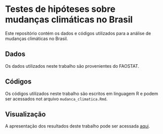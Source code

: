 # Testes de hipóteses sobre mudanças climáticas no Brasil

Este repositório contém os dados e códigos utilizados para a análise de mudanças climáticas no Brasil.

## Dados

Os dados utilizados neste trabalho são provenientes do FAOSTAT.

## Códigos

Os códigos utilizados neste trabalho são escritos em linguagem R e podem ser acessados not arquivo `mudanca_climatica.Rmd`.

## Visualização

A apresentação dos resultados deste trabalho pode ser acessada [aqui](https://Ar-Kan.github.io/mudancas-climaticas/).

